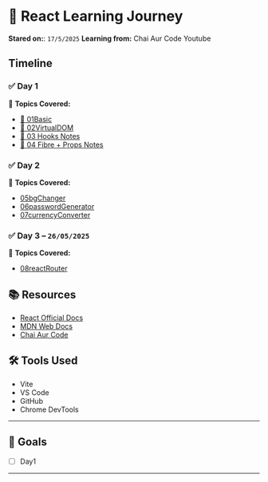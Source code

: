 # 📘 React Learning Journey


**Stared on:**: `17/5/2025`
**Learning from:** Chai Aur Code Youtube

## Timeline

### ✅ Day 1 
📌 **Topics Covered:**

- [📄 01Basic](01vitereact/README.md)
- [📄 02VirtualDOM](02custom_react/README.md)
- [📄 03 Hooks Notes](03CounterHook/README.md)
- [📄 04 Fibre + Props Notes](04TailwindProps/README.md)


### ✅ Day 2 
📌 **Topics Covered:**
- [05bgChanger](05bgChanger/README.md)
- [06passwordGenerator](06passwordGenerator/README.md)
- [07currencyConverter](07currencyConverter/README.md)



### ✅ Day 3 – `26/05/2025`
📌 **Topics Covered:**
- [08reactRouter](08reactRouter/README.md)








## 📚 Resources

- [React Official Docs](https://react.dev)
- [MDN Web Docs](https://developer.mozilla.org)
- [Chai Aur Code](https://www.youtube.com/@ChaiAurCode)


## 🛠️ Tools Used

- Vite 
- VS Code
- GitHub
- Chrome DevTools

---


## 🎯 Goals

- [ ] Day1

---